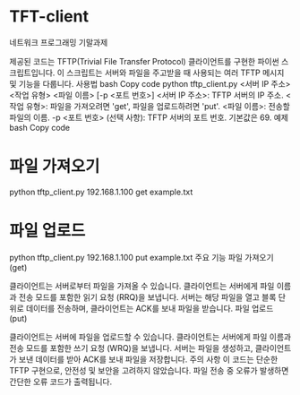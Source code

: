 # TFT-client
네트워크 프로그래밍 기말과제

제공된 코드는 TFTP(Trivial File Transfer Protocol) 클라이언트를 구현한 파이썬 스크립트입니다. 이 스크립트는 서버와 파일을 주고받을 때 사용되는 여러 TFTP 메시지 및 기능을 다룹니다.
사용법
bash
Copy code
python tftp_client.py <서버 IP 주소> <작업 유형> <파일 이름> [-p <포트 번호>]
<서버 IP 주소>: TFTP 서버의 IP 주소.
<작업 유형>: 파일을 가져오려면 'get', 파일을 업로드하려면 'put'.
<파일 이름>: 전송할 파일의 이름.
-p <포트 번호> (선택 사항): TFTP 서버의 포트 번호. 기본값은 69.
예제
bash
Copy code
# 파일 가져오기
python tftp_client.py 192.168.1.100 get example.txt

# 파일 업로드
python tftp_client.py 192.168.1.100 put example.txt
주요 기능
파일 가져오기 (get)

클라이언트는 서버로부터 파일을 가져올 수 있습니다.
클라이언트는 서버에게 파일 이름과 전송 모드를 포함한 읽기 요청 (RRQ)을 보냅니다.
서버는 해당 파일을 열고 블록 단위로 데이터를 전송하며, 클라이언트는 ACK를 보내 파일을 받습니다.
파일 업로드 (put)

클라이언트는 서버에 파일을 업로드할 수 있습니다.
클라이언트는 서버에게 파일 이름과 전송 모드를 포함한 쓰기 요청 (WRQ)을 보냅니다.
서버는 파일을 생성하고, 클라이언트가 보낸 데이터를 받아 ACK를 보내 파일을 저장합니다.
주의 사항
이 코드는 단순한 TFTP 구현으로, 안전성 및 보안을 고려하지 않았습니다.
파일 전송 중 오류가 발생하면 간단한 오류 코드가 출력됩니다.
